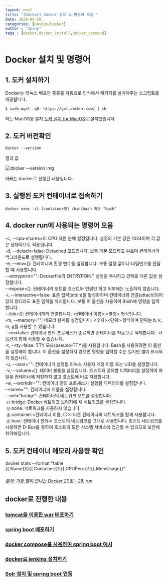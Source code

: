 ```yaml
---
layout: post
title: "[Docker] docker 설치 및 명령어 모음 "
date: 2020-06-29
categories: [DevOps/Docker]
author : "Junny"
tags : [docker,docker_install,docker_command]
---
```

# Docker 설치 및 명령어

## 1. 도커 설치하기

Docker는 리눅스 배포판 종류를 자동으로 인식해서 패키지를 설치해주는 스크립트를 제공합니다.
```
$ sudo wget -qO- https://get.docker.com/ | sh
```
저는 MacOS용 설치 [도커 설치 for MacOS](https://hub.docker.com/editions/community/docker-ce-desktop-mac/)로 설치했습니다.

## 2. 도커 버전확인

```
docker --version
```
결과 값

![docker --version img](https://github.com/SeongJunKang/doicker_practice/blob/master/img/docker_version.png)<br>

아래는 docker로 진행된 내용입니다.

## 3. 실행된 도커 컨테이너로 접속하기

```
docker exec -it [container명] /bin/bash 혹은 "bash"
```

## 4. docker run에 사용되는 명령어 모음
-c, --cpu-shares=0: CPU 자원 분배 설정입니다. 설정의 기본 값은 1024이며 각 값은 상대적으로 적용됩니다. <br>
-d, --detach=false: Detached 모드입니다. 보통 데몬 모드라고 부르며 컨테이너가 백그라운드로 실행됩니다.  <br>
-e, --env=[]: 컨테이너에 환경 변수를 설정합니다. 보통 설정 값이나 비밀번호를 전달할 때 사용합니다. <br>
--entrypoint="": Dockerfile의 ENTRYPOINT 설정을 무시하고 강제로 다른 값을 설정합니다. <br>
--expose=[]: 컨테이너의 포트를 호스트와 연결만 하고 외부에는 노출하지 않습니다. <br>
-i, --interactive=false: 표준 입력(stdin)을 활성화하며 컨테이너와 연결(attach)되어 있지 않더라도 표준 입력을 유지합니다. 보통 이 옵션을 사용하여 Bash에 명령을 입력합니다. <br>
--link=[]: 컨테이너끼리 연결합니다. &lt;컨테이너 이름&gt;:&lt;별칭&gt; 형식입니다. <br>
-m, --memory="": 메모리 한계를 설정합니다. &lt;숫자&gt;&lt;단위&gt; 형식이며 단위는 b, k, m, g를 사용할 수 있습니다.<br>
--rm=false: 컨테이너 안의 프로세스가 종료되면 컨테이너를 자동으로 삭제합니다. -d 옵션과 함께 사용할 수 없습니다.<br>
-t, --tty=false: TTY 모드(pseudo-TTY)를 사용합니다. Bash를 사용하려면 이 옵션을 설정해야 합니다. 이 옵션을 설정하지 않으면 명령을 입력할 수는 있지만 셸이 표시되지 않습니다. <br>
-u, --user="": 컨테이너가 실행될 리눅스 사용자 계정 이름 또는 UID를 설정합니다. <br>
-v, --volume=[]: 데이터 볼륨을 설정입니다. 호스트와 공유할 디렉터리를 설정하여 파일을 컨테이너에 저장하지 않고 호스트에 바로 저장합니다.<br>
-w, --workdir="": 컨테이너 안의 프로세스가 실행될 디렉터리를 설정합니다.<br>
--name="": 컨테이너에 이름을 설정합니다.<br>
--net="bridge": 컨테이너의 네트워크 모드를 설정합니다.<br>
&nbsp;◎ bridge: Docker 네트워크 브리지에 새 네트워크를 생성합니다.<br>
&nbsp;◎ none: 네트워크를 사용하지 않습니다.<br>
&nbsp;◎ container:<컨테이너 이름, ID>: 다른 컨테이너의 네트워크를 함께 사용합니다.<br>
&nbsp;◎ host: 컨테이너 안에서 호스트의 네트워크를 그대로 사용합니다. 호스트 네트워크를 사용하면 D-Bus를 통하여 호스트의 모든 시스템 서비스에 접근할 수 있으므로 보안에 취약해집니다.<br>

## 5. 도커 컨테이너 메모리 사용량 확인
docker stats --format "table {{.Name}}\t{{.Container}}\t{{.CPUPerc}}\t{{.MemUsage}}"

###### [출처: 가장 빨리 만나는 Docker 20장 - 28. run](http://pyrasis.com/book/DockerForTheReallyImpatient/Chapter20/28)

## docker로 진행한 내용
### [tomcat을 이용한 war 배포하기](https://github.com/SeongJunKang/doicker_practice/tree/master/tomcat)
### [spring boot 배포하기](https://github.com/SeongJunKang/doicker_practice/tree/master/spring_boot)
### [docker compose를 사용하여 spring boot 예시](https://github.com/SeongJunKang/doicker_practice/tree/master/docker-compose)
### [docker로 jenkins 설치하기](https://github.com/SeongJunKang/doicker_practice/tree/master/jenkins)
### [Solr 설치 및 spring boot 연동](https://github.com/SeongJunKang/doicker_practice/tree/master/solr)
<br>
